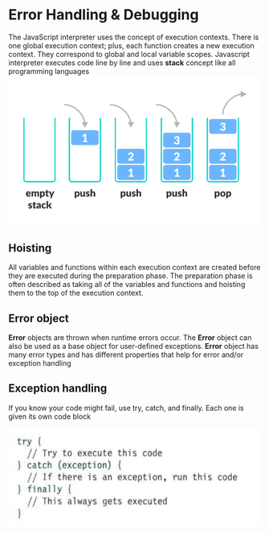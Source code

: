# Error Handling & Debugging
The JavaScript interpreter uses the concept of execution contexts. There is one global execution context; plus, each function creates a new execution context. They correspond to global and local variable scopes.
Javascript interpreter executes code line by line and uses **stack** concept like all programming languages
![stack](stack.webp)

## Hoisting
All variables and functions within each execution context are created before they are executed during the preparation phase. The preparation phase is often described as taking all of the variables and functions and hoisting them to the top of the execution context.

## Error object
**Error** objects are thrown when runtime errors occur. The **Error** object can also be used as a base object for user-defined exceptions. **Error** object has many error types and has different properties that help for error and/or exception handling

## Exception handling
If you know your code might fail, use try, catch, and finally. Each one is given its own code block

![error](error.png)